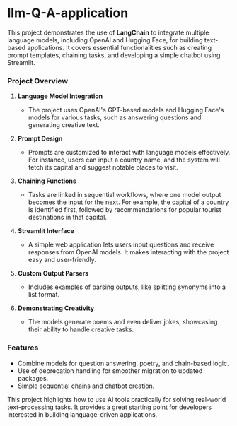 # llm-Q-A-application

This project demonstrates the use of **LangChain** to integrate multiple language models, including OpenAI and Hugging Face, for building text-based applications. It covers essential functionalities such as creating prompt templates, chaining tasks, and developing a simple chatbot using Streamlit.

### Project Overview

1. **Language Model Integration**  
   - The project uses OpenAI's GPT-based models and Hugging Face's models for various tasks, such as answering questions and generating creative text. 

2. **Prompt Design**  
   - Prompts are customized to interact with language models effectively. For instance, users can input a country name, and the system will fetch its capital and suggest notable places to visit.

3. **Chaining Functions**  
   - Tasks are linked in sequential workflows, where one model output becomes the input for the next. For example, the capital of a country is identified first, followed by recommendations for popular tourist destinations in that capital.

4. **Streamlit Interface**  
   - A simple web application lets users input questions and receive responses from OpenAI models. It makes interacting with the project easy and user-friendly.

5. **Custom Output Parsers**  
   - Includes examples of parsing outputs, like splitting synonyms into a list format.

6. **Demonstrating Creativity**  
   - The models generate poems and even deliver jokes, showcasing their ability to handle creative tasks.

### Features
- Combine models for question answering, poetry, and chain-based logic.
- Use of deprecation handling for smoother migration to updated packages.
- Simple sequential chains and chatbot creation.

This project highlights how to use AI tools practically for solving real-world text-processing tasks. It provides a great starting point for developers interested in building language-driven applications.
